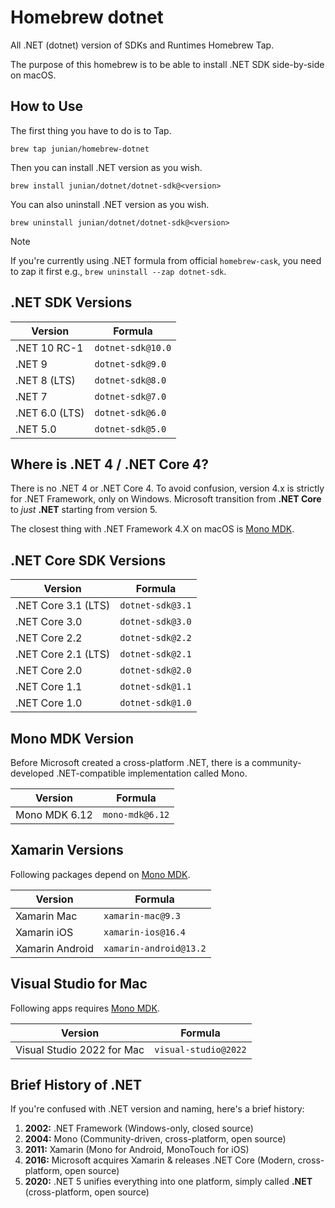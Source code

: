# Homebrew dotnet

All .NET (dotnet) version of SDKs and Runtimes Homebrew Tap.

The purpose of this homebrew is to be able to install .NET SDK side-by-side on macOS.

## How to Use

The first thing you have to do is to Tap.

```shell
brew tap junian/homebrew-dotnet
```

Then you can install .NET version as you wish.

```shell
brew install junian/dotnet/dotnet-sdk@<version>
```

You can also uninstall .NET version as you wish.

```shell
brew uninstall junian/dotnet/dotnet-sdk@<version>
```

> [!NOTE]
> 
> If you're currently using .NET formula from official `homebrew-cask`, you need to zap it first e.g., `brew uninstall --zap dotnet-sdk`.

## .NET SDK Versions


| Version | Formula |
|---------|---------|
| .NET 10 RC-1 | `dotnet-sdk@10.0` |
| .NET 9 | `dotnet-sdk@9.0` |
| .NET 8 (LTS) | `dotnet-sdk@8.0` |
| .NET 7 | `dotnet-sdk@7.0` |
| .NET 6.0 (LTS) | `dotnet-sdk@6.0` |
| .NET 5.0 | `dotnet-sdk@5.0` |

## Where is .NET 4 / .NET Core 4?

There is no .NET 4 or .NET Core 4. To avoid confusion, version 4.x is strictly for .NET Framework, only on Windows.
Microsoft transition from **.NET Core** to _just_ **.NET** starting from version 5.

The closest thing with .NET Framework 4.X on macOS is [Mono MDK](#mono-mdk-version).

## .NET Core SDK Versions

| Version | Formula |
|---------|---------|
| .NET Core 3.1 (LTS) | `dotnet-sdk@3.1` |
| .NET Core 3.0 | `dotnet-sdk@3.0` |
| .NET Core 2.2 | `dotnet-sdk@2.2` |
| .NET Core 2.1 (LTS) | `dotnet-sdk@2.1` |
| .NET Core 2.0 | `dotnet-sdk@2.0` |
| .NET Core 1.1 | `dotnet-sdk@1.1` |
| .NET Core 1.0 | `dotnet-sdk@1.0` |

## Mono MDK Version

Before Microsoft created a cross-platform .NET, there is a community-developed .NET-compatible implementation called Mono.

| Version | Formula |
|---------|---------|
| Mono MDK 6.12 | `mono-mdk@6.12` |

## Xamarin Versions

Following packages depend on [Mono MDK](#mono-mdk-version).

| Version | Formula |
|---------|---------|
| Xamarin Mac | `xamarin-mac@9.3` |
| Xamarin iOS | `xamarin-ios@16.4` |
| Xamarin Android | `xamarin-android@13.2` |

## Visual Studio for Mac

Following apps requires [Mono MDK](#mono-mdk-version).

| Version | Formula |
|---------|---------|
| Visual Studio 2022 for Mac | `visual-studio@2022` |

## Brief History of .NET

If you're confused with .NET version and naming, here's a brief history:

1.  **2002:** .NET Framework (Windows-only, closed source)
2.  **2004:** Mono (Community-driven, cross-platform, open source)
3.  **2011:** Xamarin (Mono for Android, MonoTouch for iOS)
4.  **2016:** Microsoft acquires Xamarin & releases .NET Core (Modern, cross-platform, open source)
5.  **2020:** .NET 5 unifies everything into one platform, simply called **.NET** (cross-platform, open source)
